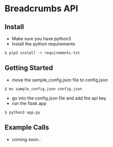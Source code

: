 # Breadcrumbs API

## Install
* Make sure you have python3
* Install the python requirements
```
$ pip3 install -r requirements.txt
```

## Getting Started
* move the sample_config.json file to config.json
```
$ mv sample_config.json config.json
```
* go into the config.json file and add the api key
* run the flask app
```
$ python3 app.py
```

## Example Calls
* coming soon..

